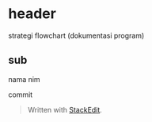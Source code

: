 # header
strategi
flowchart (dokumentasi program)

## sub



nama nim



commit



> Written with [StackEdit](https://stackedit.io/).
<!--stackedit_data:
eyJoaXN0b3J5IjpbLTIwOTQzMDI3MTgsMTQ3MDc4ODQzOF19
-->